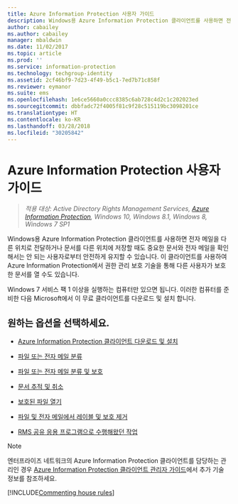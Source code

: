 ```yaml
---
title: Azure Information Protection 사용자 가이드
description: Windows용 Azure Information Protection 클라이언트를 사용하면 전자 메일을 다른 위치로 전달하거나 문서를 다른 위치에 저장할 때도 중요한 문서와 전자 메일을 확인해서는 안 되는 사용자로부터 안전하게 유지할 수 있습니다.
author: cabailey
ms.author: cabailey
manager: mbaldwin
ms.date: 11/02/2017
ms.topic: article
ms.prod: ''
ms.service: information-protection
ms.technology: techgroup-identity
ms.assetid: 2cf46bf9-7d23-4f49-b5c1-7ed7b71c858f
ms.reviewer: eymanor
ms.suite: ems
ms.openlocfilehash: 1e6ce5660a0ccc8385c6ab728c4d2c1c202023ed
ms.sourcegitcommit: dbbfadc72f4005f81c9f28c515119bc3098201ce
ms.translationtype: HT
ms.contentlocale: ko-KR
ms.lasthandoff: 03/28/2018
ms.locfileid: "30205842"
---
```

# <a name="azure-information-protection-user-guide"></a>Azure Information Protection 사용자 가이드

>*적용 대상: Active Directory Rights Management Services, [Azure Information Protection](https://azure.microsoft.com/pricing/details/information-protection), Windows 10, Windows 8.1, Windows 8, Windows 7 SP1*

Windows용 Azure Information Protection 클라이언트를 사용하면 전자 메일을 다른 위치로 전달하거나 문서를 다른 위치에 저장할 때도 중요한 문서와 전자 메일을 확인해서는 안 되는 사용자로부터 안전하게 유지할 수 있습니다. 이 클라이언트를 사용하여 Azure Information Protection에서 권한 관리 보호 기술을 통해 다른 사용자가 보호한 문서를 열 수도 있습니다.

Windows 7 서비스 팩 1 이상을 실행하는 컴퓨터만 있으면 됩니다. 이러한 컴퓨터를 준비한 다음 Microsoft에서 이 무료 클라이언트를 다운로드 및 설치 합니다.


## <a name="what-do-you-want-to-do"></a>원하는 옵션을 선택하세요.

- [Azure Information Protection 클라이언트 다운로드 및 설치](install-client-app.md)

- [파일 또는 전자 메일 분류](client-classify.md)

- [파일 또는 전자 메일 분류 및 보호](client-classify-protect.md)

- [문서 추적 및 취소](client-track-revoke.md)

- [보호된 파일 열기](client-view-use-files.md)

- [파일 및 전자 메일에서 레이블 및 보호 제거](client-remove-label-protection.md)

- [RMS 공유 응용 프로그램으로 수행해왔던 작업](upgrade-client-app.md)


> [!NOTE]
> 엔터프라이즈 네트워크의 Azure Information Protection 클라이언트를 담당하는 관리인 경우 [Azure Information Protection 클라이언트 관리자 가이드](client-admin-guide.md)에서 추가 기술 정보를 참조하세요. 


[!INCLUDE[Commenting house rules](../includes/houserules.md)]